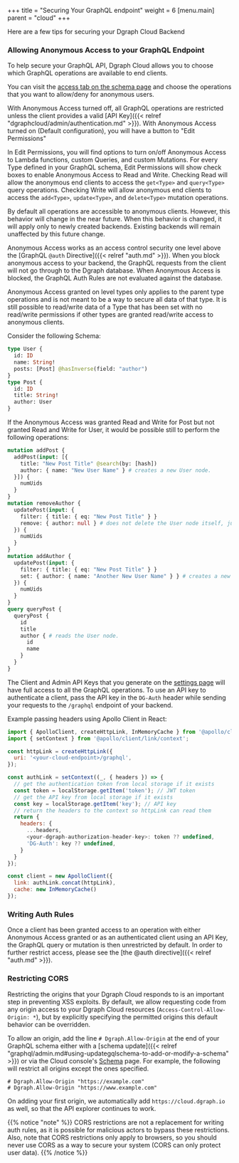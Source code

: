 +++
title = "Securing Your GraphQL endpoint"
weight = 6
[menu.main]
    parent = "cloud"
+++

Here are a few tips for securing your Dgraph Cloud Backend

### Allowing Anonymous Access to your GraphQL Endpoint

To help secure your GraphQL API, Dgraph Cloud allows you to choose which GraphQL operations are available to end clients.

You can visit the [access tab on the schema page](https://cloud.dgraph.io/_/schema) and choose the operations that you want to allow/deny for anonymous users. 

With Anonymous Access turned off, all GraphQL operations are restricted unless the client provides a valid [API Key]({{< relref "dgraphcloud/admin/authentication.md" >}}). With Anonymous Access turned on (Default configuration), you will have a button to "Edit Permissions"

In Edit Permissions, you will find options to turn on/off Anonymous Access to Lambda functions, custom Queries, and custom Mutations. For every Type defined in your GraphQL schema, Edit Permissions will show check boxes to enable Anonymous Access to Read and Write. Checking Read will allow the anonymous end clients to access the `get<Type>` and `query<Type>` query operations. Checking Write will allow anonymous end clients to access the `add<Type>`, `update<Type>`, and `delete<Type>` mutation operations.

By default all operations are accessible to anonymous clients. However, this behavior will change in the near future. When this behavior is changed, it will apply only to newly created backends. Existing backends will remain unaffected by this future change.

Anonymous Access works as an access control security one level above the [GraphQL `@auth` Directive]({{< relref "auth.md" >}}). When you block anonymous access to your backend, the GraphQL requests from the client will not go through to the Dgraph database. When Anonymous Access is blocked, the GraphQL Auth Rules are not evaluated against the database.

Anonymous Access granted on level types only applies to the parent type operations and is not meant to be a way to secure all data of that type. It is still possible to read/write data of a Type that has been set with no read/write permissions if other types are granted read/write access to anonymous clients.

Consider the following Schema:

```graphql
type User {
  id: ID
  name: String!
  posts: [Post] @hasInverse(field: "author")
}
type Post {
  id: ID
  title: String!
  author: User
}
```

If the Anonymous Access was granted Read and Write for Post but not granted Read and Write for User, it would be possible still to perform the following operations:

```graphql
mutation addPost {
  addPost(input: [{
    title: "New Post Title" @search(by: [hash])
    author: { name: "New User Name" } # creates a new User node.
  }]) {
    numUids
  }
}
mutation removeAuthor {
  updatePost(input: {
    filter: { title: { eq: "New Post Title" } }
    remove: { author: null } # does not delete the User node itself, just the linked reference.
  }) {
    numUids
  }
}
mutation addAuthor {
  updatePost(input: {
    filter: { title: { eq: "New Post Title" } }
    set: { author: { name: "Another New User Name" } } # creates a new User node.
  }) {
    numUids
  }
}
query queryPost {
  queryPost {
    id
    title
    author { # reads the User node.
      id
      name
    }
  }
}
```

The Client and Admin API Keys that you generate on the [settings page](https://cloud.dgraph.io/_/settings) will have full access to all the GraphQL operations. To use an API key to authenticate a client, pass the API key in the `DG-Auth` header while sending your requests to the `/graphql` endpoint of your backend.

Example passing headers using Apollo Client in React:

```Javascript
import { ApolloClient, createHttpLink, InMemoryCache } from '@apollo/client';
import { setContext } from '@apollo/client/link/context';

const httpLink = createHttpLink({
  uri: '<your-cloud-endpoint>/graphql',
});

const authLink = setContext((_, { headers }) => {
  // get the authentication token from local storage if it exists
  const token = localStorage.getItem('token'); // JWT token
  // get the API key from local storage if it exists
  const key = localStorage.getItem('key'); // API key
  // return the headers to the context so httpLink can read them
  return {
    headers: {
      ...headers,
      <your-dgraph-authorization-header-key>: token ?? undefined,
      'DG-Auth': key ?? undefined,
    }
  }
});

const client = new ApolloClient({
  link: authLink.concat(httpLink),
  cache: new InMemoryCache()
});
```

### Writing Auth Rules

Once a client has been granted access to an operation with either Anonymous Access granted or as an authenticated client using an API Key, the GraphQL query or mutation is then unrestricted by default. In order to further restrict access, please see the [the @auth directive]({{< relref "auth.md" >}}).

### Restricting CORS

Restricting the origins that your Dgraph Cloud responds to is an important step in preventing XSS exploits. By default, we allow requesting code from any origin access to your Dgraph Cloud resources (`Access-Control-Allow-Origin: *`), but by explicitly specifying the permitted origins this default behavior can be overridden.

To allow an origin, add the line `# Dgraph.Allow-Origin` at the end of your GraphQL schema either with a [schema update]({{< relref "graphql/admin.md#using-updategqlschema-to-add-or-modify-a-schema" >}}) or via the Cloud console's [Schema](https://cloud.dgraph.io/_/schema) page. For example, the following will restrict all origins except the ones specified.

```
# Dgraph.Allow-Origin "https://example.com" 
# Dgraph.Allow-Origin "https://www.example.com"
```

On adding your first origin, we automatically add `https://cloud.dgraph.io`  as well, so that the API explorer continues to work.

{{% notice "note" %}}
CORS restrictions are not a replacement for writing auth rules, as it is possible for malicious actors to bypass these restrictions.
Also, note that CORS restrictions only apply to browsers, so you should never use CORS as a way to secure your system (CORS can only protect user data).
{{% /notice %}}
